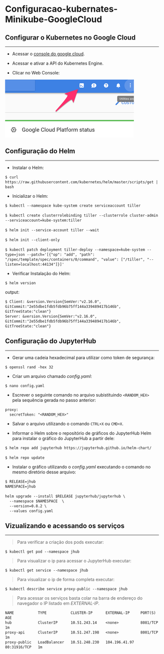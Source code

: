 # Configuracao-kubernates-Minikube-GoogleCloud

## Configurar o Kubernetes no Google Cloud

---

- Acessar o [console do google cloud](console.cloud.google.com).

- Acessar e ativar a API do Kubernetes Engine.

- Clicar no Web Console:

![console](https://github.com/iramarJunior/configuracao-kubernates-minikube-GoogleCloud/blob/master/img/start_interactive_cli.png)

## Configuração do Helm

---

- Instalar o Helm:

```
$ curl https://raw.githubusercontent.com/kubernetes/helm/master/scripts/get | bash
```

- Inicializar o Helm:

```
$ kubectl --namespace kube-system create serviceaccount tiller

$ kubectl create clusterrolebinding tiller --clusterrole cluster-admin --serviceaccount=kube-system:tiller

$ helm init --service-account tiller --wait

$ helm init --client-only

$ kubectl patch deployment tiller-deploy --namespace=kube-system --type=json --patch='[{"op": "add", "path": "/spec/template/spec/containers/0/command", "value": ["/tiller", "--listen=localhost:44134"]}]'
```

- Verificar Instalação do Helm:

```
$ helm version
```

output:

```
$ Client: &version.Version{SemVer:"v2.16.0", GitCommit:"2e55dbe1fdb5fdb96b75ff144a339489417b146b", GitTreeState:"clean"}
Server: &version.Version{SemVer:"v2.16.0", GitCommit:"2e55dbe1fdb5fdb96b75ff144a339489417b146b", GitTreeState:"clean"}
```

## Configuração do JupyterHub

---

- Gerar uma cadeia hexadecimal para utilizar como token de segurança:

```
$ openssl rand -hex 32
```

- Criar um arquivo chamado _config.yaml_:

```
$ nano config.yaml
```

- Escrever o seguinte comando no arquivo subistituindo `<RANDOM_HEX>` pela sequência gerada no passo anterior:

```
proxy:
  secretToken: "<RANDOM_HEX>"
```

- Salvar o arquivo utilizando o comando `CTRL+X` ou `CMD+X`.

- Informar o Helm sobre o repositório de gráficos do JupyterHub Helm para instalar o gráfico do JupyterHub a partir dele:

```
$ helm repo add jupyterhub https://jupyterhub.github.io/helm-chart/

$ helm repo update
```

- Instalar o gráfico utilizando o _config.yaml_ executando o comando no mesmo diretório desse arquivo:

```
$ RELEASE=jhub
NAMESPACE=jhub

helm upgrade --install $RELEASE jupyterhub/jupyterhub \
  --namespace $NAMESPACE  \
  --version=0.8.2 \
  --values config.yaml
```

## Vizualizando e acessando os serviços

---

> Para verificar a criação dos pods executar:

```
$ kubectl get pod --namespace jhub
```

> Para visualizar o ip para acessar o JupyterHub executar:

```
$ kubectl get service --namespace jhub
```

> Para visualizar o ip de forma completa executar:

```
$ kubectl describe service proxy-public --namespace jhub
```

> Para acessar os serviços basta colar na barra de endereço do navegador o IP listado em _EXTERNAL-IP_.

```
NAME           TYPE           CLUSTER-IP      EXTERNAL-IP     PORT(S)        AGE
hub            ClusterIP      10.51.243.14    <none>          8081/TCP       1m
proxy-api      ClusterIP      10.51.247.198   <none>          8001/TCP       1m
proxy-public   LoadBalancer   10.51.248.230   104.196.41.97   80:31916/TCP   1m
```
